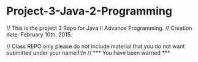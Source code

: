 # Project-3-Java-2-Programming

// This is the project 3 Repo for Java II Advance Programming.
// Creation date: February 10th, 2015.

// Class REPO only please do not include material that you do not want submitted under your name!!!/n
// *** You have been warned ***

